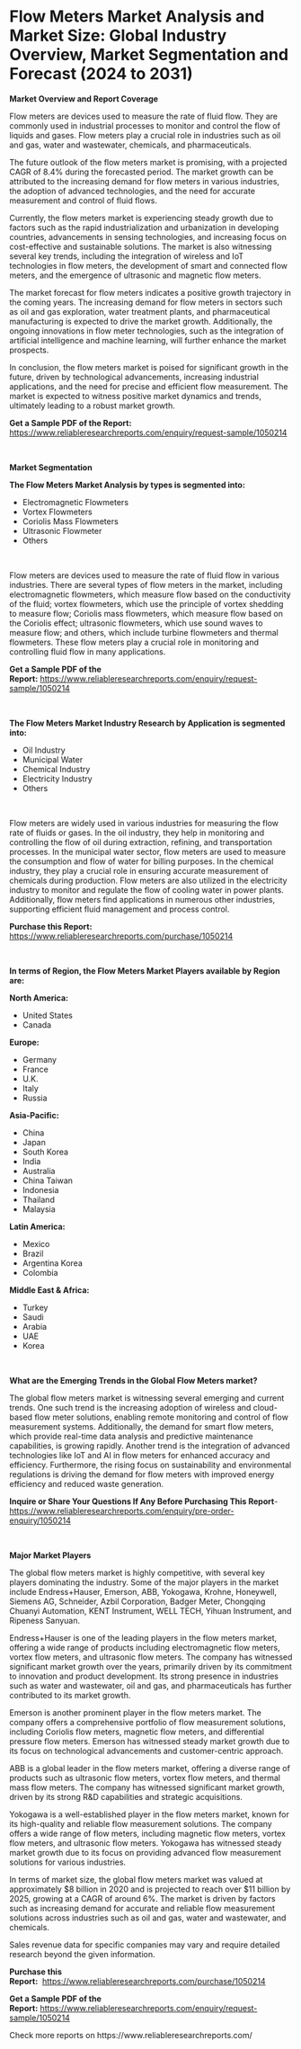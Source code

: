 <p><h1>Flow Meters Market Analysis and Market Size: Global Industry Overview, Market Segmentation and Forecast (2024 to 2031)</h1></p><p><strong>Market Overview and Report Coverage</strong></p>
<p><p>Flow meters are devices used to measure the rate of fluid flow. They are commonly used in industrial processes to monitor and control the flow of liquids and gases. Flow meters play a crucial role in industries such as oil and gas, water and wastewater, chemicals, and pharmaceuticals.</p><p>The future outlook of the flow meters market is promising, with a projected CAGR of 8.4% during the forecasted period. The market growth can be attributed to the increasing demand for flow meters in various industries, the adoption of advanced technologies, and the need for accurate measurement and control of fluid flows.</p><p>Currently, the flow meters market is experiencing steady growth due to factors such as the rapid industrialization and urbanization in developing countries, advancements in sensing technologies, and increasing focus on cost-effective and sustainable solutions. The market is also witnessing several key trends, including the integration of wireless and IoT technologies in flow meters, the development of smart and connected flow meters, and the emergence of ultrasonic and magnetic flow meters.</p><p>The market forecast for flow meters indicates a positive growth trajectory in the coming years. The increasing demand for flow meters in sectors such as oil and gas exploration, water treatment plants, and pharmaceutical manufacturing is expected to drive the market growth. Additionally, the ongoing innovations in flow meter technologies, such as the integration of artificial intelligence and machine learning, will further enhance the market prospects.</p><p>In conclusion, the flow meters market is poised for significant growth in the future, driven by technological advancements, increasing industrial applications, and the need for precise and efficient flow measurement. The market is expected to witness positive market dynamics and trends, ultimately leading to a robust market growth.</p></p>
<p><strong>Get a Sample PDF of the Report:</strong> <a href="https://www.reliableresearchreports.com/enquiry/request-sample/1050214">https://www.reliableresearchreports.com/enquiry/request-sample/1050214</a></p>
<p>&nbsp;</p>
<p><strong>Market Segmentation</strong></p>
<p><strong>The Flow Meters Market Analysis by types is segmented into:</strong></p>
<p><ul><li>Electromagnetic Flowmeters</li><li>Vortex Flowmeters</li><li>Coriolis Mass Flowmeters</li><li>Ultrasonic Flowmeter</li><li>Others</li></ul></p>
<p>&nbsp;</p>
<p><p>Flow meters are devices used to measure the rate of fluid flow in various industries. There are several types of flow meters in the market, including electromagnetic flowmeters, which measure flow based on the conductivity of the fluid; vortex flowmeters, which use the principle of vortex shedding to measure flow; Coriolis mass flowmeters, which measure flow based on the Coriolis effect; ultrasonic flowmeters, which use sound waves to measure flow; and others, which include turbine flowmeters and thermal flowmeters. These flow meters play a crucial role in monitoring and controlling fluid flow in many applications.</p></p>
<p><strong>Get a Sample PDF of the Report:</strong>&nbsp;<a href="https://www.reliableresearchreports.com/enquiry/request-sample/1050214">https://www.reliableresearchreports.com/enquiry/request-sample/1050214</a></p>
<p>&nbsp;</p>
<p><strong>The Flow Meters Market Industry Research by Application is segmented into:</strong></p>
<p><ul><li>Oil Industry</li><li>Municipal Water</li><li>Chemical Industry</li><li>Electricity Industry</li><li>Others</li></ul></p>
<p>&nbsp;</p>
<p><p>Flow meters are widely used in various industries for measuring the flow rate of fluids or gases. In the oil industry, they help in monitoring and controlling the flow of oil during extraction, refining, and transportation processes. In the municipal water sector, flow meters are used to measure the consumption and flow of water for billing purposes. In the chemical industry, they play a crucial role in ensuring accurate measurement of chemicals during production. Flow meters are also utilized in the electricity industry to monitor and regulate the flow of cooling water in power plants. Additionally, flow meters find applications in numerous other industries, supporting efficient fluid management and process control.</p></p>
<p><strong>Purchase this Report:</strong>&nbsp; <a href="https://www.reliableresearchreports.com/purchase/1050214">https://www.reliableresearchreports.com/purchase/1050214</a></p>
<p>&nbsp;</p>
<p><strong>In terms of Region, the Flow Meters Market Players available by Region are:</strong></p>
<p>
    <p> <strong> North America: </strong>
        <ul>
            <li>United States</li>
            <li>Canada</li>
        </ul>
        </p> 
    <p> <strong> Europe: </strong>
        <ul>
            <li>Germany</li>
            <li>France</li>
            <li>U.K.</li>
            <li>Italy</li>
            <li>Russia</li>
        </ul>
        </p> 
    <p> <strong> Asia-Pacific: </strong>
        <ul>
            <li>China</li>
            <li>Japan</li>
            <li>South Korea</li>
            <li>India</li>
            <li>Australia</li>
            <li>China Taiwan</li>
            <li>Indonesia</li>
            <li>Thailand</li>
            <li>Malaysia</li>
        </ul>
        </p> 
    <p> <strong> Latin America: </strong>
        <ul>
            <li>Mexico</li>
            <li>Brazil</li>
            <li>Argentina Korea</li>
            <li>Colombia</li>
        </ul>
        </p> 
    <p> <strong> Middle East & Africa: </strong>
        <ul>
            <li>Turkey</li>
            <li>Saudi</li>
            <li>Arabia</li>
            <li>UAE</li>
            <li>Korea</li>
        </ul>
    </p>
    </p>
<p>&nbsp;</p>
<p><strong>What are the Emerging Trends in the Global Flow Meters market?</strong></p>
<p><p>The global flow meters market is witnessing several emerging and current trends. One such trend is the increasing adoption of wireless and cloud-based flow meter solutions, enabling remote monitoring and control of flow measurement systems. Additionally, the demand for smart flow meters, which provide real-time data analysis and predictive maintenance capabilities, is growing rapidly. Another trend is the integration of advanced technologies like IoT and AI in flow meters for enhanced accuracy and efficiency. Furthermore, the rising focus on sustainability and environmental regulations is driving the demand for flow meters with improved energy efficiency and reduced waste generation.</p></p>
<p><strong>Inquire or Share Your Questions If Any Before Purchasing This Report</strong>- <a href="https://www.reliableresearchreports.com/enquiry/pre-order-enquiry/1050214">https://www.reliableresearchreports.com/enquiry/pre-order-enquiry/1050214</a></p>
<p>&nbsp;</p>
<p><strong>Major Market Players</strong></p>
<p><p>The global flow meters market is highly competitive, with several key players dominating the industry. Some of the major players in the market include Endress+Hauser, Emerson, ABB, Yokogawa, Krohne, Honeywell, Siemens AG, Schneider, Azbil Corporation, Badger Meter, Chongqing Chuanyi Automation, KENT Instrument, WELL TECH, Yihuan Instrument, and Ripeness Sanyuan.</p><p>Endress+Hauser is one of the leading players in the flow meters market, offering a wide range of products including electromagnetic flow meters, vortex flow meters, and ultrasonic flow meters. The company has witnessed significant market growth over the years, primarily driven by its commitment to innovation and product development. Its strong presence in industries such as water and wastewater, oil and gas, and pharmaceuticals has further contributed to its market growth.</p><p>Emerson is another prominent player in the flow meters market. The company offers a comprehensive portfolio of flow measurement solutions, including Coriolis flow meters, magnetic flow meters, and differential pressure flow meters. Emerson has witnessed steady market growth due to its focus on technological advancements and customer-centric approach.</p><p>ABB is a global leader in the flow meters market, offering a diverse range of products such as ultrasonic flow meters, vortex flow meters, and thermal mass flow meters. The company has witnessed significant market growth, driven by its strong R&D capabilities and strategic acquisitions.</p><p>Yokogawa is a well-established player in the flow meters market, known for its high-quality and reliable flow measurement solutions. The company offers a wide range of flow meters, including magnetic flow meters, vortex flow meters, and ultrasonic flow meters. Yokogawa has witnessed steady market growth due to its focus on providing advanced flow measurement solutions for various industries.</p><p>In terms of market size, the global flow meters market was valued at approximately $8 billion in 2020 and is projected to reach over $11 billion by 2025, growing at a CAGR of around 6%. The market is driven by factors such as increasing demand for accurate and reliable flow measurement solutions across industries such as oil and gas, water and wastewater, and chemicals.</p><p>Sales revenue data for specific companies may vary and require detailed research beyond the given information.</p></p>
<p><strong>Purchase this Report:</strong>&nbsp;&nbsp;<a href="https://www.reliableresearchreports.com/purchase/1050214">https://www.reliableresearchreports.com/purchase/1050214</a></p>
<p></p>
<p><strong>Get a Sample PDF of the Report:</strong>&nbsp;<a href="https://www.reliableresearchreports.com/enquiry/request-sample/1050214">https://www.reliableresearchreports.com/enquiry/request-sample/1050214</a></p>
<p>Check more reports on https://www.reliableresearchreports.com/</p>